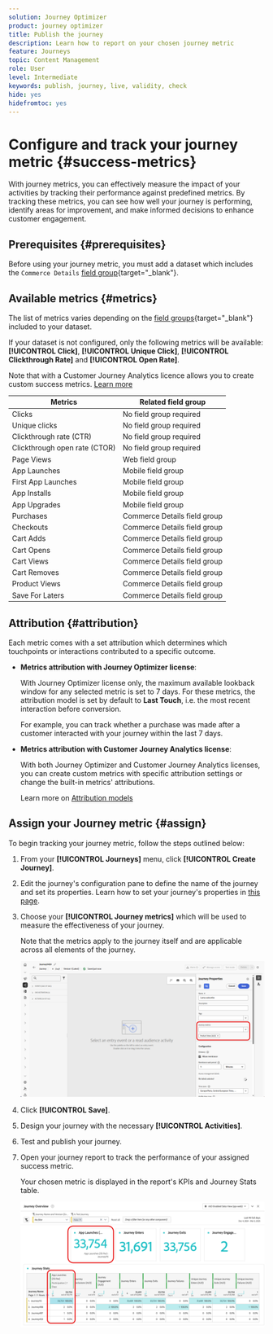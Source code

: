 ```yaml
---
solution: Journey Optimizer
product: journey optimizer
title: Publish the journey
description: Learn how to report on your chosen journey metric
feature: Journeys
topic: Content Management
role: User
level: Intermediate
keywords: publish, journey, live, validity, check
hide: yes
hidefromtoc: yes
---
```

# Configure and track your journey metric {#success-metrics}

With journey metrics, you can effectively measure the impact of your activities by tracking their performance against predefined metrics.
By tracking these metrics, you can see how well your journey is performing, identify areas for improvement, and make informed decisions to enhance customer engagement.

## Prerequisites {#prerequisites}

Before using your journey metric, you must add a dataset which includes the `Commerce Details` [field group](https://experienceleague.adobe.com/docs/experience-platform/xdm/tutorials/create-schema-ui.html#field-group){target="_blank"}.

## Available metrics {#metrics}

The list of metrics varies depending on the [field groups](https://experienceleague.adobe.com/docs/experience-platform/xdm/tutorials/create-schema-ui.html#field-group){target="_blank"} included to your dataset. 

If your dataset is not configured, only the following metrics will be available: **[!UICONTROL Click]**, **[!UICONTROL Unique Click]**, **[!UICONTROL Clickthrough Rate]** and **[!UICONTROL Open Rate]**.

Note that with a Customer Journey Analytics licence allows you to create custom success metrics. [Learn more](https://experienceleague.adobe.com/en/docs/analytics-platform/using/cja-components/cja-calcmetrics/cm-workflow/participation-metric)


|Metrics| Related field group |
|-|-|
|Clicks|No field group required|
|Unique clicks|No field group required|
|Clickthrough rate (CTR)|No field group required|
|Clickthrough open rate (CTOR)|No field group required|
|Page Views|Web field group|
|App Launches|Mobile field group|
|First App Launches|Mobile field group|
|App Installs|Mobile field group|
|App Upgrades|Mobile field group|
|Purchases|Commerce Details field group|
|Checkouts|Commerce Details field group|
|Cart Adds|Commerce Details field group|
|Cart Opens|Commerce Details field group|
|Cart Views|Commerce Details field group|
|Cart Removes|Commerce Details field group|
|Product Views|Commerce Details field group|
|Save For Laters|Commerce Details field group|

## Attribution {#attribution}

Each metric comes with a set attribution which determines which touchpoints or interactions contributed to a specific outcome.

* **Metrics attribution with Journey Optimizer license**:

    With Journey Optimizer license only, the maximum available lookback window for any selected metric is set to 7 days. For these metrics, the attribution model is set by default to **Last Touch**, i.e. the most recent interaction before conversion.

    For example, you can track whether a purchase was made after a customer interacted with your journey within the last 7 days.

* **Metrics attribution with Customer Journey Analytics license**:

    With both Journey Optimizer and Customer Journey Analytics licenses, you can create custom metrics with specific attribution settings or change the built-in metrics' attributions.
     
    Learn more on [Attribution models](https://experienceleague.adobe.com/en/docs/analytics-platform/using/cja-dataviews/component-settings/attribution#attribution-models)

## Assign your Journey metric {#assign}

To begin tracking your journey metric, follow the steps outlined below:

1. From your **[!UICONTROL Journeys]** menu, click **[!UICONTROL Create Journey]**.

1. Edit the journey's configuration pane to define the name of the journey and set its properties. Learn how to set your journey's properties in [this page](../building-journeys/journey-properties.md).

1. Choose your **[!UICONTROL Journey metrics]** which will be used to measure the effectiveness of your journey.

    Note that the metrics apply to the journey itself and are applicable across all elements of the journey.

    ![](assets/success_metric.png)

1. Click **[!UICONTROL Save]**.

1. Design your journey with the necessary **[!UICONTROL Activities]**.

1. Test and publish your journey. 

1. Open your journey report to track the performance of your assigned success metric.

    Your chosen metric is displayed in the report's KPIs and Journey Stats table.

    ![](assets/success_metric_2.png)
